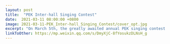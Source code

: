 ```yaml
---
layout: post
title:  "PEK Inter-hall Singing Contest"
date:  2021-03-11 08:00:00 +0800
image: 2021-03-11-PEK_Inter-hall_Singing_Contest/cover_opt.jpg
excerpt: "On March 5th, the greatly awaited annual PEK singing contest - Professor Edmond Ko Cup Inter-hall Singing Contest 2020/21 was successfully held in the form of the online live broadcast."
linkToOther: https://mp.weixin.qq.com/s/DmyXjC-8fYosukzDLNsH_g
---
```


